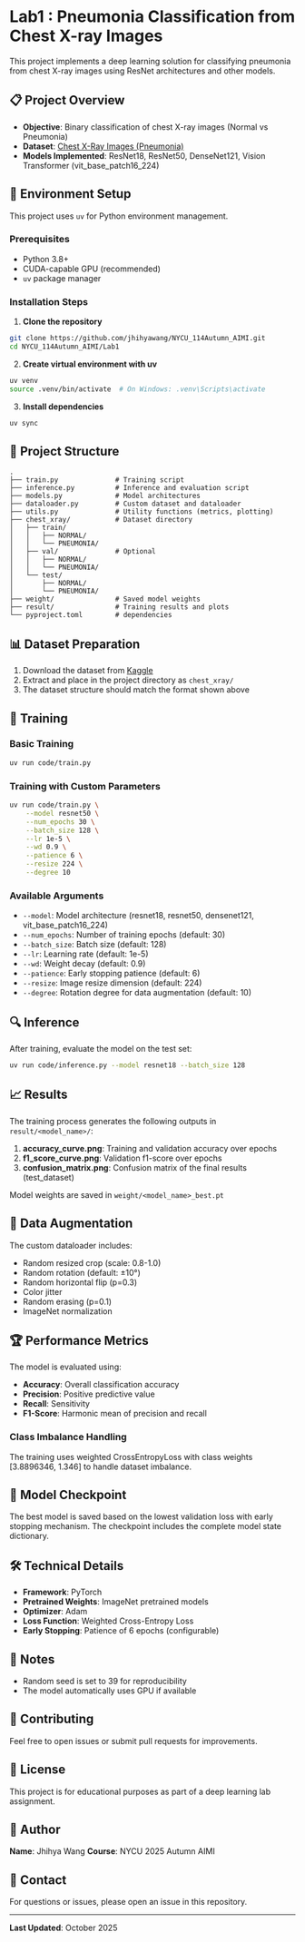 # Lab1 : Pneumonia Classification from Chest X-ray Images

This project implements a deep learning solution for classifying pneumonia from chest X-ray images using ResNet architectures and other models.

## 📋 Project Overview

- **Objective**: Binary classification of chest X-ray images (Normal vs Pneumonia)
- **Dataset**: [Chest X-Ray Images (Pneumonia)](https://www.kaggle.com/datasets/paultimothymooney/chest-xray-pneumonia)
- **Models Implemented**: ResNet18, ResNet50, DenseNet121, Vision Transformer (vit_base_patch16_224)

## 🚀 Environment Setup

This project uses `uv` for Python environment management.

### Prerequisites
- Python 3.8+
- CUDA-capable GPU (recommended)
- `uv` package manager

### Installation Steps

1. **Clone the repository**
```bash
git clone https://github.com/jhihyawang/NYCU_114Autumn_AIMI.git
cd NYCU_114Autumn_AIMI/Lab1
```

2. **Create virtual environment with uv**
```bash
uv venv
source .venv/bin/activate  # On Windows: .venv\Scripts\activate
```

3. **Install dependencies**
```bash
uv sync
```

## 📁 Project Structure

```
.
├── train.py              # Training script
├── inference.py          # Inference and evaluation script
├── models.py             # Model architectures
├── dataloader.py         # Custom dataset and dataloader
├── utils.py              # Utility functions (metrics, plotting)
├── chest_xray/           # Dataset directory
│   ├── train/
│   │   ├── NORMAL/
│   │   └── PNEUMONIA/
│   ├── val/              # Optional
│   │   ├── NORMAL/
│   │   └── PNEUMONIA/
│   └── test/
│       ├── NORMAL/
│       └── PNEUMONIA/
├── weight/               # Saved model weights
├── result/               # Training results and plots
└── pyproject.toml        # dependencies
```

## 📊 Dataset Preparation

1. Download the dataset from [Kaggle](https://www.kaggle.com/datasets/paultimothymooney/chest-xray-pneumonia)
2. Extract and place in the project directory as `chest_xray/`
3. The dataset structure should match the format shown above

## 🎯 Training

### Basic Training
```bash
uv run code/train.py
```

### Training with Custom Parameters
```bash
uv run code/train.py \
    --model resnet50 \
    --num_epochs 30 \
    --batch_size 128 \
    --lr 1e-5 \
    --wd 0.9 \
    --patience 6 \
    --resize 224 \
    --degree 10
```

### Available Arguments
- `--model`: Model architecture (resnet18, resnet50, densenet121, vit_base_patch16_224)
- `--num_epochs`: Number of training epochs (default: 30)
- `--batch_size`: Batch size (default: 128)
- `--lr`: Learning rate (default: 1e-5)
- `--wd`: Weight decay (default: 0.9)
- `--patience`: Early stopping patience (default: 6)
- `--resize`: Image resize dimension (default: 224)
- `--degree`: Rotation degree for data augmentation (default: 10)

## 🔍 Inference

After training, evaluate the model on the test set:

```bash
uv run code/inference.py --model resnet18 --batch_size 128
```

## 📈 Results

The training process generates the following outputs in `result/<model_name>/`:

1. **accuracy_curve.png**: Training and validation accuracy over epochs
2. **f1_score_curve.png**: Validation f1-score over epochs
3. **confusion_matrix.png**: Confusion matrix of the final results (test_dataset)

Model weights are saved in `weight/<model_name>_best.pt`

## 🎨 Data Augmentation

The custom dataloader includes:
- Random resized crop (scale: 0.8-1.0)
- Random rotation (default: ±10°)
- Random horizontal flip (p=0.3)
- Color jitter
- Random erasing (p=0.1)
- ImageNet normalization

## 🏆 Performance Metrics

The model is evaluated using:
- **Accuracy**: Overall classification accuracy
- **Precision**: Positive predictive value
- **Recall**: Sensitivity
- **F1-Score**: Harmonic mean of precision and recall

### Class Imbalance Handling
The training uses weighted CrossEntropyLoss with class weights [3.8896346, 1.346] to handle dataset imbalance.

## 💾 Model Checkpoint

The best model is saved based on the lowest validation loss with early stopping mechanism. The checkpoint includes the complete model state dictionary.

## 🛠️ Technical Details

- **Framework**: PyTorch
- **Pretrained Weights**: ImageNet pretrained models
- **Optimizer**: Adam
- **Loss Function**: Weighted Cross-Entropy Loss
- **Early Stopping**: Patience of 6 epochs (configurable)

## 📝 Notes

- Random seed is set to 39 for reproducibility
- The model automatically uses GPU if available

## 🤝 Contributing

Feel free to open issues or submit pull requests for improvements.

## 📄 License

This project is for educational purposes as part of a deep learning lab assignment.

## 👤 Author
 
**Name**: Jhihya Wang
**Course**: NYCU 2025 Autumn AIMI

## 📧 Contact

For questions or issues, please open an issue in this repository.

---

**Last Updated**: October 2025